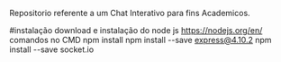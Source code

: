 Repositorio referente a um Chat Interativo para fins Academicos.

#instalação
 download e instalação do node js
   https://nodejs.org/en/
 comandos no CMD
   npm install
   npm install --save express@4.10.2
   npm install --save socket.io